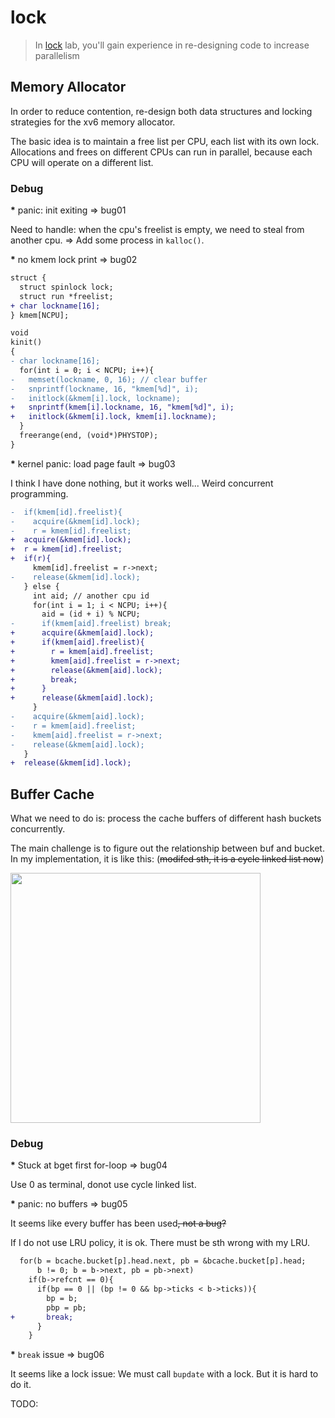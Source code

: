 # lock

> In [lock](https://pdos.csail.mit.edu/6.S081/2020/labs/lock.html) lab, you'll
> gain experience in re-designing code to increase parallelism

## Memory Allocator

In order to reduce contention, re-design both data structures and locking
strategies for the xv6 memory allocator.

The basic idea is to maintain a free list per CPU, each list with its own lock.
Allocations and frees on different CPUs can run in parallel, because each CPU
will operate on a different list.

### Debug

<b>*</b> panic: init exiting => bug01

Need to handle: when the cpu's freelist is empty, we need to steal from another
cpu. => Add some process in `kalloc()`.

<b>*</b> no kmem lock print => bug02

```diff
struct {
  struct spinlock lock;
  struct run *freelist;
+ char lockname[16];
} kmem[NCPU];

void
kinit()
{
- char lockname[16];
  for(int i = 0; i < NCPU; i++){
-   memset(lockname, 0, 16); // clear buffer
-   snprintf(lockname, 16, "kmem[%d]", i);
-   initlock(&kmem[i].lock, lockname);
+   snprintf(kmem[i].lockname, 16, "kmem[%d]", i);
+   initlock(&kmem[i].lock, kmem[i].lockname);
  }
  freerange(end, (void*)PHYSTOP);
}
```

<b>*</b> kernel panic: load page fault => bug03

I think I have done nothing, but it works well... Weird concurrent programming.

```diff
-  if(kmem[id].freelist){
-    acquire(&kmem[id].lock);
-    r = kmem[id].freelist;
+  acquire(&kmem[id].lock);
+  r = kmem[id].freelist;
+  if(r){
     kmem[id].freelist = r->next;
-    release(&kmem[id].lock);
   } else {
     int aid; // another cpu id
     for(int i = 1; i < NCPU; i++){
       aid = (id + i) % NCPU;
-      if(kmem[aid].freelist) break;
+      acquire(&kmem[aid].lock);
+      if(kmem[aid].freelist){
+        r = kmem[aid].freelist;
+        kmem[aid].freelist = r->next;
+        release(&kmem[aid].lock);
+        break;
+      }
+      release(&kmem[aid].lock);
     }
-    acquire(&kmem[aid].lock);
-    r = kmem[aid].freelist;
-    kmem[aid].freelist = r->next;
-    release(&kmem[aid].lock);
   }
+  release(&kmem[id].lock);
```

## Buffer Cache

What we need to do is: process the cache buffers of different hash buckets
concurrently.

The main challenge is to figure out the relationship between buf and bucket.
In my implementation, it is like this: (<s>modifed sth, it is a cycle linked list now</s>)

<img src="https://user-images.githubusercontent.com/70138429/191880045-5c22aa54-3476-423d-b97d-ca584ac32c06.png" width="400px"></img>

### Debug

<b>*</b> Stuck at bget first for-loop => bug04

Use 0 as terminal, donot use cycle linked list.

<b>*</b> panic: no buffers => bug05

It seems like every buffer has been used<s>, not a bug?</s>

If I do not use LRU policy, it is ok. There must be sth wrong with my LRU.

```diff
  for(b = bcache.bucket[p].head.next, pb = &bcache.bucket[p].head;
      b != 0; b = b->next, pb = pb->next)
    if(b->refcnt == 0){
      if(bp == 0 || (bp != 0 && bp->ticks < b->ticks)){
        bp = b;
        pbp = pb;
+       break;
      }
    }
```

<b>*</b> `break` issue => bug06

It seems like a lock issue: We must call `bupdate` with a lock. But it is hard
to do it.

TODO:
